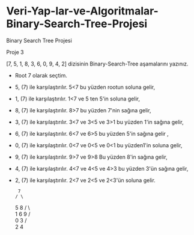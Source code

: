 # Veri-Yap-lar-ve-Algoritmalar-Binary-Search-Tree-Projesi
Binary Search Tree Projesi

Proje 3

[7, 5, 1, 8, 3, 6, 0, 9, 4, 2] dizisinin Binary-Search-Tree aşamalarını yazınız.                                                
                                                                                                                                    
- Root 7 olarak seçtim.
- 5, (7) ile karşılaştırılır. 5<7 bu yüzden rootun soluna gelir,                                                                                                         
- 1, (7) ile karşılaştırılır. 1<7 ve 5 ten 5'in soluna gelir,                                                       
- 8, (7) ile karşılaştırılır. 8>7 bu yüzden 7'nin sağına gelir,
- 3, (7) ile karşılaştırılır. 3<7 ve 3<5 ve 3>1 bu yüzden 1'in sağına gelir,                                        
- 6, (7) ile karşılaştırılır. 6<7 ve 6>5 bu yüzden 5'in sağına gelir ,                                                    
- 0, (7) ile karşılaştırılır. 0<7 ve 0<5 ve 0<1 bu yüzden1'in soluna gelir,                                                   
- 9, (7) ile karşılaştırılır. 9>7 ve 9>8 Bu yüzden 8'in sağına gelir,                                                        
- 4, (7) ile karşılaştırılır. 4<7 ve 4<5 ve 4>3 bu yüzden 3'ün sağına gelir,                                                  
- 2, (7) ile karşılaştırılır. 2<7 ve 2<5 ve 2<3'ün soluna gelir.                                                           
      
    
       7
      / \
     5   8
    / \   \
   1   6   9
 /   \
 0    3
   /   \
  2      4
